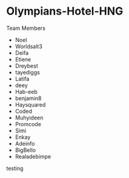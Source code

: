 # Olympians-Hotel-HNG


Team Members
- Noel
- Worldsalt3
- Deifa
- Etiene
- Dreybest
- tayediggs
- Latifa
- deey
- Hab-eeb
- benjamin8
- Haysquared
- Coded
- Muhyideen
- Promcode
- Simi
- Enkay
- Adeinfo
- BigBello
- Realadebimpe


testing